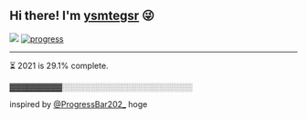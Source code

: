 ## Hi there! I'm [ysmtegsr](https://ysmtegsr.com/about?to=github) :stuck_out_tongue_winking_eye:

![](https://komarev.com/ghpvc/?username=ysmtegsr&style=flat-square&label=visitors&color=05122A)
[![progress](https://github.com/ysmtegsr/ysmtegsr/actions/workflows/progress.yml/badge.svg)](https://github.com/ysmtegsr/ysmtegsr/actions/workflows/progress.yml)

---

⏳ 2021 is 29.1% complete.

▓▓▓▓▓▓▓▓▓░░░░░░░░░░░░░░░░░░░░░░░

inspired by [@ProgressBar202_](https://twitter.com/ProgressBar202_)
hoge
